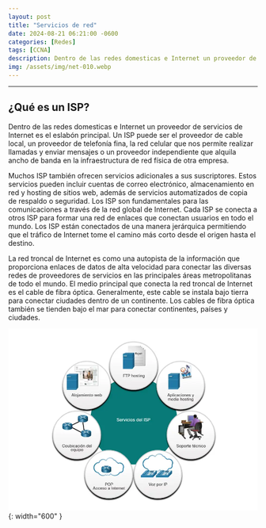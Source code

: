 ```yaml
---
layout: post
title: "Servicios de red"
date: 2024-08-21 06:21:00 -0600
categories: [Redes]
tags: [CCNA]
description: Dentro de las redes domesticas e Internet un proveedor de servicios de Internet es el eslabón principal.....
img: /assets/img/net-010.webp
---
```


---

## ¿Qué es un ISP?
Dentro de las redes domesticas e Internet un proveedor de servicios de Internet es el eslabón principal. Un ISP puede ser el proveedor de cable local, un proveedor de telefonía fina, la red celular que nos permite realizar llamadas y enviar mensajes o un proveedor independiente que alquila ancho de banda en la infraestructura de red física de otra empresa.

Muchos ISP también ofrecen servicios adicionales a sus suscriptores. Estos servicios pueden incluir cuentas de correo electrónico, almacenamiento en red y hosting de sitios web, además de servicios automatizados de copia de respaldo o seguridad. Los ISP son fundamentales para las comunicaciones a través de la red global de Internet. Cada ISP se conecta a otros ISP para formar una red de enlaces que conectan usuarios en todo el mundo. Los ISP están conectados de una manera jerárquica permitiendo que el tráfico de Internet tome el camino más corto desde el origen hasta el destino.  

La red troncal de Internet es como una autopista de la información que proporciona enlaces de datos de alta velocidad para conectar las diversas redes de proveedores de servicios en las principales áreas metropolitanas de todo el mundo. El medio principal que conecta la red troncal de Internet es el cable de fibra óptica. Generalmente, este cable se instala bajo tierra para conectar ciudades dentro de un continente. Los cables de fibra óptica también se tienden bajo el mar para conectar continentes, países y ciudades.


![alt text](/assets/img/net-010-1.webp){: width="600" }




